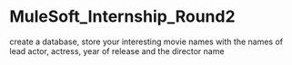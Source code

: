 # MuleSoft_Internship_Round2
create a database, store your interesting movie names with the names of lead actor, actress, year of release and the director name
